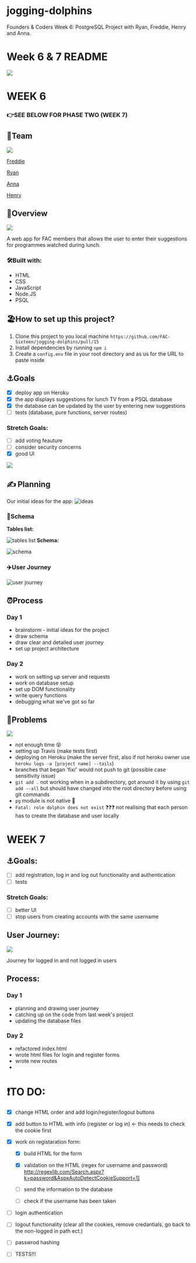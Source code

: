 # jogging-dolphins
Founders &amp; Coders Week 6: PostgreSQL Project with Ryan, Freddie, Henry and Anna. 

# Week 6 & 7 README

![](https://i.imgur.com/NPLkiLM.jpg)

# WEEK 6

### 👉SEE BELOW FOR PHASE TWO (WEEK 7)


## 🐬Team
![](https://media.giphy.com/media/cRq8TJsIKmQRG/giphy.gif)

[Freddie](https://github.com/Fweddi)

[Ryan](https://github.com/Rymatech)

[Anna](https://github.com/aniablaziak)

[Henry](https://github.com/hrmstockdale)

## 🌊Overview
![](https://media.giphy.com/media/jvucQj4J72dPO/giphy.gif)

A web app for FAC members that allows the user to enter their suggestions for programmes watched during lunch.

### 🛠Built with:
- HTML
- CSS
- JavaScript
- Node.JS
- PSQL

## 🏖How to set up this project?
1. Clone this project to you local machine `https://github.com/FAC-Sixteen/jogging-dolphins/pull/15`
2. Install dependencies by running `npm i`
3. Create a `config.env` file in your root directory and as us for the URL to paste inside

## ⚓️Goals
- [x] deploy app on Heroku
- [x] the app displays suggestions for lunch TV from a PSQL database
- [x] the database can be updated by the user by entering new suggestions
- [ ] tests (database, pure functions, server routes) 

### Stretch Goals:
- [ ] add voting feauture 
- [ ] consider security concerns
- [x] good UI 

![](https://media.giphy.com/media/CovFciJgWyxUs/giphy.gif)

## ✍️ Planning
Our initial ideas for the app:
![ideas](https://i.ibb.co/Bw1nshb/brain.jpg)

### 🧩Schema
**Tables list:**

![tables list](https://i.ibb.co/f1L0Yr2/schema-tables.jpg)
**Schema:**

![schema](https://i.ibb.co/JzhGL5Z/schema.jpg)

### ✈️User Journey
![user journey](https://i.ibb.co/R66Nnrf/user-journey-database.jpg)

## ⏰Process
### Day 1
- brainstorm - initial ideas for the project
- draw schema
- draw clear and detailed user journey
- set up project architecture
### Day 2
- work on setting up server and requests
- work on database setup
- set up DOM functionality
- write query functions
- debugging what we've got so far

## 🚧Problems
![](https://media.giphy.com/media/Px2Zu55ofxfO0/giphy.gif)
- not enough time 😵
- setting up Travis (make tests first)
- deploying on Heroku (make the server first, also if not heroku owner use `heroku logs -a [project name] --tails`)
- branches that began 'fix/' would not push to git (possible case sensitivity issue)
- `git add .` not working when in a subdirectory, got around it by using `git add --all` but should have changed into the root directory before using git commands
- `pg` module is not native 😤
- `Fatal: role dolphin does not exist` ❓❓❓ not realising that each person has to create the database and user locally


# WEEK 7 

## ⚓️Goals:
- [ ] add registration, log in and log out functionality and authentication
- [ ] tests

### Stretch Goals:
- [ ] better UI
- [ ] stop users from creating accounts with the same username

## User Journey:
![](https://i.ibb.co/NWm5GGs/IMG-4467.jpg)

Journey for logged in and not logged in users

## Process:

### Day 1
* planning and drawing user journey
* catching up on the code from last week's project
* updating the database files

### Day 2
* refactored index.html
* wrote html files for login and register forms
* wrote new routes
* 


# ❗️TO DO:
- [x] change HTML order and add login/register/logout buttons
- [x] add button to HTML with info (register or log in) <- this needs to check the cookie first

- [x] work on registaration form:
    - [x] build HTML for the form
    - [x] validation on the HTML (regex for username and password) http://regexlib.com/Search.aspx?k=password&AspxAutoDetectCookieSupport=1]
    
    - [ ] send the information to the database
    - [ ] check if the username has been taken 
    
- [ ] login authentication
- [ ] logout functionality (clear all the cookies, remove credantials, go back to the non-logged in path ect.)
- [ ] passwrod hashing 
- [ ] TESTS!!!
